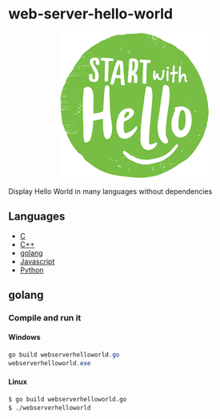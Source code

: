 # web-server-hello-world

<div style="text-align:center">
    <img src=".github/media/welcome.png"/>
</div>

Display Hello World in many languages without dependencies

## Languages
- [C](#c)
- [C++](#c++)
- [golang](#golang)
- [Javascript](#javascript)
- [Python](#python)

## golang

### Compile and run it 

#### Windows

```powershell
go build webserverhelloworld.go
webserverhelloworld.exe
```

#### Linux

```bash
$ go build webserverhelloworld.go
$ ./webserverhelloworld
```


